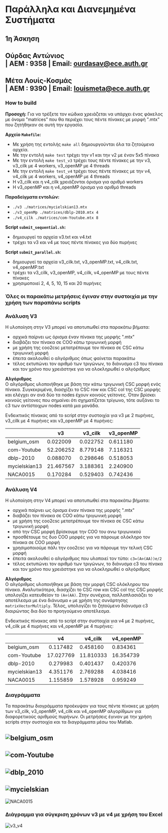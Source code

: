 # **Παράλληλα και Διανεμημένα Συστήματα**  
## **1η Άσκηση**
## Ούρδας Αντώνιος <br /> | ΑΕΜ : 9358 | Email: ourdasav@ece.auth.gr
## Μέτα Λουίς-Κοσμάς <br /> | AEM : 9390 | Email: louismeta@ece.auth.gr  


### **How to build**  

**Προσοχή:** Για να τρέξετε τον κώδικα χρειάζεται να υπάρχει ένας φάκελος με όνομα "matrices" που θα περιέχει τους πέντε πίνακες με μορφή ".mtx" που ζητήθηκαν σε αυτή την εργασία.  

**Αρχείο ```Makefile```:**  
   + Με χρήση της εντολής ```make all``` δημιουργούνται όλα τα ζητούμενα αρχεία.
   + Με την εντολή ``` make test ``` τρέχει την v1 και την v2 με έναν 5x5 πίνακα
   + Με την εντολή ``` make test_v3 ``` τρέχει τους πέντε πίνακες με την v3, v3_cilk με 4 workers, v3_openMP με 4 threads
   + Με την εντολή ``` make test_v4 ``` τρέχει τους πέντε πίνακες με την v4, v4_cilk με 4 workers, v4_openMP με 4 threads
   + H v3_cilk και η v4_cilk χρειάζονται όρισμα για αριθμό workers
   + H v3_openMP και η v4_openMP όρισμα για αριθμό threads
   
**Παραδείγματα εντολών:**
   + ```./v3 ./matrices/mycielskian13.mtx ```  
   + ```./v3_openMp ./matrices/dblp-2010.mtx 4```  
   + ```./v4_cilk ./matrices/com-Youtube.mtx 8```  
   

**Script ```submit_sequential.sh```:**
   + δημιουργεί τα αρχεία v3.txt και v4.txt
   + τρέχει τα v3 και v4 με τους πέντε πίνακες για δύο πυρήνες
      
      
**Script ```submit_parallel.sh```:**  
   + δημιουργεί τα αρχεία v3_cilk.txt, v3_openMP.txt, v4_cilk.txt, v4_openMP.txt
   + τρέχει τα v3_cilk, v3_openMP, v4_cilk, v4_openMP με τους πέντε πίνακες
   + χρησιμοποιεί 2, 4, 5, 10, 15 και 20 πυρήνες 
     
### **Όλες οι παρακάτω μετρήσεις έγιναν στην συστοιχία με την χρήση των παραπάνω scripts**

### Ανάλυση V3 

H υλοποίηση στην V3 μπορεί να αποτυπωθεί στα παρακάτω βήματα:
   + αρχικά παίρνει ως όρισμα έναν πίνακα της μορφής ".mtx"
   + διαβάζει τον πίνακα σε COO κάτω τριγωνική μορφή 
   + με χρήση της coo2csc μετατρέπουμε τον πίνακα σε CSC κάτω τριγωνική μορφή
   + έπειτα ακολουθεί ο αλγόριθμος όπως φαίνεται παρακάτω
   + τέλος εκτυπώνει τον αριθμό των τριγώνων, το διάνυσμα c3 του πίνακα και τον χρόνο που χρειάστηκε για να ολοκληρωθεί ο αλγόριθμος

**Αλγόριθμος**  
Ο αλγόριθμος υλοποιήθηκε με βάση την κάτω τριγωνική CSC μορφή ενός πίνακα. Συγκεκριμένα, διασχίζει το CSC row και CSC col της CSC μορφής και ελέγχει αν ανά δύο τα nodes έχουν κοινούς γείτονες. Όταν βρίσκει κοινούς γείτονες που σημαίνει ότι σχηματίζεται τρίγωνο, τότε αυξάνει το c3 των αντίστοιχων nodes κατά μια μονάδα.  

Ενδεικτικός πίνακας από το script στην συστοιχία για v3 με 2 πυρήνες, v3_cilk με 4 πυρήνες και v3_openMP με 4 πυρήνες:  

|     |  v3 | v3_cilk | v3_openMP |
| --- | --- | --- | --- |
| belgium_osm | 0.022009  | 0.022752 | 0.611180 |
| com-Youtube | 52.206252 | 8.779148 | 7.116321 |
|  dblp-2010  | 0.088070  | 0.298646 | 0.518053 |
|mycielskian13| 21.467567 | 3.188361 | 2.240900 |
|  NACA0015   | 0.170284  | 0.529403 | 0.742436 |


### Ανάλυση V4

H υλοποίηση στην V4 μπορεί να αποτυπωθεί στα παρακάτω βήματα:
   + αρχικά παίρνει ως όρισμα έναν πίνακα της μορφής ".mtx"
   + διαβάζει τον πίνακα σε COO κάτω τριγωνική μορφή 
   + με χρήση της coo2csc μετατρέπουμε τον πίνακα σε CSC κάτω τριγωνική μορφή
   + από την CSC μορφή βρίσκουμε την COO του ανω τριγωνικού
   + προσθέτουμε τις δυο COO μορφές για να πάρουμε ολόκληρο τον πίνακα σε COO μορφή
   + χρησιμοποιούμε πάλι την coo2csc για να πάρουμε την τελική CSC μορφή
   + έπειτα ακολουθεί ο αλγόριθμος που υλοποιεί τον τύπο: ``` c3=(A⊙(AA))e/2 ```
   + τέλος εκτυπώνει τον αριθμό των τριγώνων, το διάνυσμα c3 του πίνακα και τον χρόνο που χρειάστηκε για να ολοκληρωθεί ο αλγόριθμος

**Αλγόριθμος**  
Ο αλγόριθμος υλοποιήθηκε με βάση την μορφή CSC ολόκληρου του πίνακα. Αναλυτικότερα, διασχίζει το CSC row και CSC col της CSC μορφής υπολογίζει κατευθείαν το ``` (A⊙(AA) ```. Στην συνέχεια, πολλαπλασιάζει το αποτέλεσμα με ένα διάνυσμα ``` e ``` με χρήση της συνάρτησης ``` matrixVectorMultiply ```. Τέλος, υπολογίζει το ζητούμενο διάνυσμα c3 διαιρώντας δια δύο το προηγούμενο αποτέλεσμα.

Ενδεικτικός πίνακας από το script στην συστοιχία για v4 με 2 πυρήνες, v4_cilk με 4 πυρήνες και v4_openMP με 4 πυρήνες:  

|     |  v4 | v4_cilk | v4_openMP  |
| --- |:---:|--- | --- |
| belgium_osm | 0.117482  | 0.458160 | 0.834361 |
| com-Youtube | 17.027769 |11.810333 | 16.354739|
|  dblp-2010  | 0.279983  | 0.401437 | 0.420376 |
|mycielskian13| 4.351176  | 2.769288 | 4.038416 |
|  NACA0015   | 1.155859  | 1.578928 | 0.959249 |  


### **Διαγράμματα**  
Τα παρακάτω διαγράμματα προέκυψαν για τους πέντε πίνακες με χρήση των v3_cilk, v3_openMP, v4_cilk και v4_openMP αλγορίθμων για διαφορετικούς αριθμούς πυρήνων. Οι μετρήσεις έγιναν με την χρήση scripts στην συστοιχία και τα διαγράμματα μέσω του Matlab.  

![belgium_osm](https://raw.githubusercontent.com/lkmeta/Parallel-and-Distributed-Systems/main/Matlab%20Figures/belgium_osm.png)  
---
![com-Youtube](https://raw.githubusercontent.com/lkmeta/Parallel-and-Distributed-Systems/main/Matlab%20Figures/com-Youtube.png)  
---
![dblp_2010](https://raw.githubusercontent.com/lkmeta/Parallel-and-Distributed-Systems/main/Matlab%20Figures/dblp_2010.png)  
---
![mycielskian](https://raw.githubusercontent.com/lkmeta/Parallel-and-Distributed-Systems/main/Matlab%20Figures/mycielskian.png) 
---
![NACA0015](https://raw.githubusercontent.com/lkmeta/Parallel-and-Distributed-Systems/main/Matlab%20Figures/NACA0015.png)  

### **Διάγραμμα για σύγκριση χρόνων v3 με v4 με χρήση του Excel**
![v3_v4](https://github.com/lkmeta/Parallel-and-Distributed-Systems/blob/main/Matlab%20Figures/v3_v4_excel.png)
